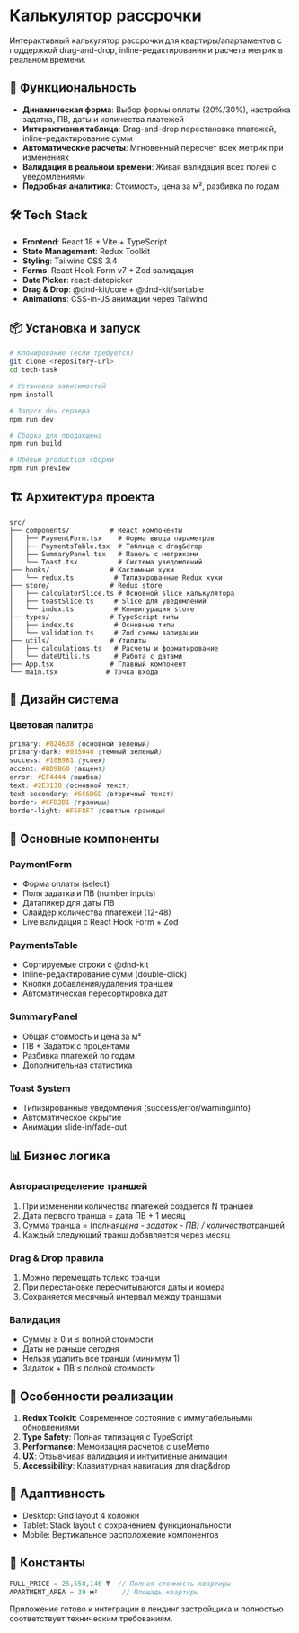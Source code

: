 # Калькулятор рассрочки

Интерактивный калькулятор рассрочки для квартиры/апартаментов с поддержкой drag-and-drop, inline-редактирования и расчета метрик в реальном времени.

## 🚀 Функциональность

-   **Динамическая форма**: Выбор формы оплаты (20%/30%), настройка задатка, ПВ, даты и количества платежей
-   **Интерактивная таблица**: Drag-and-drop перестановка платежей, inline-редактирование сумм
-   **Автоматические расчеты**: Мгновенный пересчет всех метрик при изменениях
-   **Валидация в реальном времени**: Живая валидация всех полей с уведомлениями
-   **Подробная аналитика**: Стоимость, цена за м², разбивка по годам

## 🛠 Tech Stack

-   **Frontend**: React 18 + Vite + TypeScript
-   **State Management**: Redux Toolkit
-   **Styling**: Tailwind CSS 3.4
-   **Forms**: React Hook Form v7 + Zod валидация
-   **Date Picker**: react-datepicker
-   **Drag & Drop**: @dnd-kit/core + @dnd-kit/sortable
-   **Animations**: CSS-in-JS анимации через Tailwind

## 📦 Установка и запуск

```bash
# Клонирование (если требуется)
git clone <repository-url>
cd tech-task

# Установка зависимостей
npm install

# Запуск dev сервера
npm run dev

# Сборка для продакшена
npm run build

# Превью production сборки
npm run preview
```

## 🏗 Архитектура проекта

```
src/
├── components/          # React компоненты
│   ├── PaymentForm.tsx    # Форма ввода параметров
│   ├── PaymentsTable.tsx  # Таблица с drag&drop
│   ├── SummaryPanel.tsx   # Панель с метриками
│   └── Toast.tsx          # Система уведомлений
├── hooks/               # Кастомные хуки
│   └── redux.ts          # Типизированные Redux хуки
├── store/               # Redux store
│   ├── calculatorSlice.ts # Основной slice калькулятора
│   ├── toastSlice.ts     # Slice для уведомлений
│   └── index.ts          # Конфигурация store
├── types/               # TypeScript типы
│   ├── index.ts          # Основные типы
│   └── validation.ts     # Zod схемы валидации
├── utils/               # Утилиты
│   ├── calculations.ts   # Расчеты и форматирование
│   └── dateUtils.ts      # Работа с датами
├── App.tsx              # Главный компонент
└── main.tsx            # Точка входа
```

## 🎨 Дизайн система

### Цветовая палитра

```css
primary: #024638 (основной зеленый)
primary-dark: #035040 (темный зеленый)
success: #10B981 (успех)
accent: #BD9B60 (акцент)
error: #EF4444 (ошибка)
text: #2E3130 (основной текст)
text-secondary: #6C6D6D (вторичный текст)
border: #CFD2D1 (границы)
border-light: #F5F8F7 (светлые границы)
```

## 🔧 Основные компоненты

### PaymentForm

-   Форма оплаты (select)
-   Поля задатка и ПВ (number inputs)
-   Датапикер для даты ПВ
-   Слайдер количества платежей (12-48)
-   Live валидация с React Hook Form + Zod

### PaymentsTable

-   Сортируемые строки с @dnd-kit
-   Inline-редактирование сумм (double-click)
-   Кнопки добавления/удаления траншей
-   Автоматическая пересортировка дат

### SummaryPanel

-   Общая стоимость и цена за м²
-   ПВ + Задаток с процентами
-   Разбивка платежей по годам
-   Дополнительная статистика

### Toast System

-   Типизированные уведомления (success/error/warning/info)
-   Автоматическое скрытие
-   Анимации slide-in/fade-out

## 📊 Бизнес логика

### Автораспределение траншей

1. При изменении количества платежей создается N траншей
2. Дата первого транша = дата ПВ + 1 месяц
3. Сумма транша = (полная*цена - задаток - ПВ) / количество*траншей
4. Каждый следующий транш добавляется через месяц

### Drag & Drop правила

1. Можно перемещать только транши
2. При перестановке пересчитываются даты и номера
3. Сохраняется месячный интервал между траншами

### Валидация

-   Суммы ≥ 0 и ≤ полной стоимости
-   Даты не раньше сегодня
-   Нельзя удалить все транши (минимум 1)
-   Задаток + ПВ ≤ полной стоимости

## 🌟 Особенности реализации

1. **Redux Toolkit**: Современное состояние с иммутабельными обновлениями
2. **Type Safety**: Полная типизация с TypeScript
3. **Performance**: Мемоизация расчетов с useMemo
4. **UX**: Отзывчивая валидация и интуитивные анимации
5. **Accessibility**: Клавиатурная навигация для drag&drop

## 📱 Адаптивность

-   Desktop: Grid layout 4 колонки
-   Tablet: Stack layout с сохранением функциональности
-   Mobile: Вертикальное расположение компонентов

## 🚦 Константы

```typescript
FULL_PRICE = 25,558,146 ₸  // Полная стоимость квартиры
APARTMENT_AREA = 39 м²      // Площадь квартиры
```

Приложение готово к интеграции в лендинг застройщика и полностью соответствует техническим требованиям.

